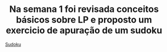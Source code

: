 <h1 align='center'>Na semana 1 foi revisada conceitos básicos sobre LP e proposto um exercicio de apuração de um sudoku</h1>

[Sudoku](https://github.com/Castelanii/AED/blob/main/Semana1%20(aquecimento)/sudoku.cpp)
